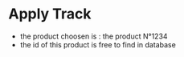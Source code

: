 # Apply Track

- the product choosen is : the product N°1234
- the id of this product is free to find in database
